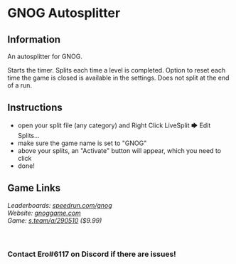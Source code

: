 # GNOG Autosplitter
## Information
An autosplitter for GNOG.

Starts the timer. Splits each time a level is completed. Option to reset each time the game is closed is available in the settings. Does not split at the end of a run.
## Instructions
* open your split file (any category) and Right Click LiveSplit 🡆 Edit Splits...
* make sure the game name is set to "GNOG"
* above your splits, an "Activate" button will appear, which you need to click
* done!
## Game Links
*Leaderboards: [speedrun.com/gnog](https://speedrun.com/gnog)*  
*Website: [gnoggame.com](https://gnoggame.com)*  
*Game: [s.team/a/290510](https://s.team/a/290510) ($9.99)*
​  
​  
​
### Contact Ero#6117 on Discord if there are issues!
